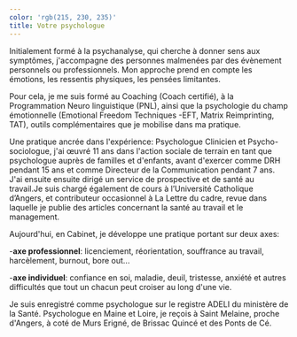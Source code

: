 ```yaml
---
color: 'rgb(215, 230, 235)'
title: Votre psychologue
---
```

Initialement formé à la psychanalyse, qui cherche à donner sens aux symptômes, j'accompagne des personnes malmenées par des évènement personnels ou professionnels. Mon approche prend en compte les émotions, les ressentis physiques, les pensées limitantes. 

Pour cela, je me suis formé au Coaching (Coach certifié), à la Programmation Neuro linguistique (PNL), ainsi que la psychologie du champ émotionnelle (Emotional Freedom Techniques -EFT, Matrix Reimprinting, TAT), outils complémentaires que je mobilise dans ma pratique.

Une pratique ancrée dans l'expérience: Psychologue Clinicien et Psycho-sociologue, j'ai œuvré 11 ans dans l'action sociale de terrain en tant que psychologue auprès de familles et d'enfants, avant d'exercer comme DRH pendant 15 ans et comme Directeur de la Communication pendant 7 ans. J'ai ensuite ensuite dirigé un service de prospective et de santé au travail.Je suis chargé également de cours à l’Université Catholique d’Angers, et contributeur occasionnel à La Lettre du cadre, revue dans laquelle je publie des articles concernant la santé au travail et le management.

Aujourd'hui, en Cabinet, je développe une pratique portant sur deux axes:

\-**axe professionnel**: licenciement, réorientation, souffrance au travail, harcèlement, burnout, bore out...

\-**axe individuel**: confiance en soi, maladie, deuil, tristesse, anxiété et autres difficultés que tout un chacun peut croiser au long d'une vie.

Je suis enregistré comme psychologue sur le registre ADELI du ministère de la Santé. Psychologue en Maine et Loire, je reçois à Saint Melaine, proche d'Angers, à coté de Murs Erigné, de Brissac Quincé et des Ponts de Cé.
